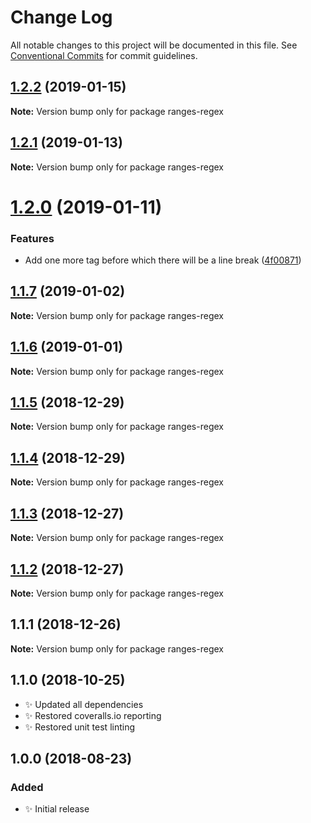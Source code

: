 # Change Log

All notable changes to this project will be documented in this file.
See [Conventional Commits](https://conventionalcommits.org) for commit guidelines.

## [1.2.2](https://bitbucket.org/codsen/codsen/src/master/packages/ranges-regex/compare/ranges-regex@1.2.1...ranges-regex@1.2.2) (2019-01-15)

**Note:** Version bump only for package ranges-regex





## [1.2.1](https://bitbucket.org/codsen/codsen/src/master/packages/ranges-regex/compare/ranges-regex@1.2.0...ranges-regex@1.2.1) (2019-01-13)

**Note:** Version bump only for package ranges-regex





# [1.2.0](https://bitbucket.org/codsen/codsen/src/master/packages/ranges-regex/compare/ranges-regex@1.1.7...ranges-regex@1.2.0) (2019-01-11)

### Features

- Add one more tag before which there will be a line break ([4f00871](https://bitbucket.org/codsen/codsen/src/master/packages/ranges-regex/commits/4f00871))

## [1.1.7](https://bitbucket.org/codsen/codsen/src/master/packages/ranges-regex/compare/ranges-regex@1.1.6...ranges-regex@1.1.7) (2019-01-02)

**Note:** Version bump only for package ranges-regex

## [1.1.6](https://bitbucket.org/codsen/codsen/src/master/packages/ranges-regex/compare/ranges-regex@1.1.5...ranges-regex@1.1.6) (2019-01-01)

**Note:** Version bump only for package ranges-regex

## [1.1.5](https://bitbucket.org/codsen/codsen/src/master/packages/ranges-regex/compare/ranges-regex@1.1.4...ranges-regex@1.1.5) (2018-12-29)

**Note:** Version bump only for package ranges-regex

## [1.1.4](https://bitbucket.org/codsen/codsen/src/master/packages/ranges-regex/compare/ranges-regex@1.1.3...ranges-regex@1.1.4) (2018-12-29)

**Note:** Version bump only for package ranges-regex

## [1.1.3](https://bitbucket.org/codsen/codsen/src/master/packages/ranges-regex/compare/ranges-regex@1.1.2...ranges-regex@1.1.3) (2018-12-27)

**Note:** Version bump only for package ranges-regex

## [1.1.2](https://bitbucket.org/codsen/codsen/src/master/packages/ranges-regex/compare/ranges-regex@1.1.1...ranges-regex@1.1.2) (2018-12-27)

**Note:** Version bump only for package ranges-regex

## 1.1.1 (2018-12-26)

**Note:** Version bump only for package ranges-regex

## 1.1.0 (2018-10-25)

- ✨ Updated all dependencies
- ✨ Restored coveralls.io reporting
- ✨ Restored unit test linting

## 1.0.0 (2018-08-23)

### Added

- ✨ Initial release
